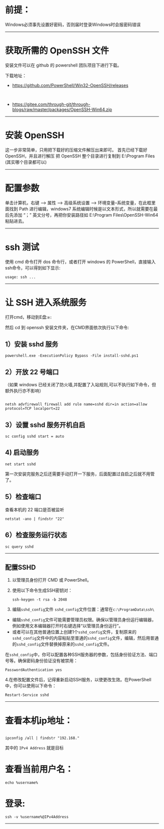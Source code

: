 # 前提：

Windows必须事先设置好密码，否则届时登录Windows时会报密码错误

------------------------------------------

# 获取所需的 OpenSSH 文件

安装文件可以在 github 的 powershell 团队项目下进行下载。

下载地址： 

- https://github.com/PowerShell/Win32-OpenSSH/releases

<br>

- https://gitee.com/through-git/through-blogs/raw/master/packages/OpenSSH-Win64.zip


<hr>


# 安装 OpenSSH 

这一步非常简单，只用把下载好的压缩文件解压出来即可。
首先已经下载好 OpenSSH，并且进行解压
把 OpenSSH 整个目录进行复制到 E:\Program Files (其实哪个目录都可以)

<hr>

# 配置参数
单击计算机，右键 --> 属性 --> 高级系统设置 --> 环境变量–系统变量，在此框里面找到 Path 进行编辑，windows7 系统编辑时候是以文本形式，所以就需要在最后先添加 “；” 英文分号，再把你安装路径如 E:\Program Files\OpenSSH-Win64 粘贴进去。

----------------------------------------------


# ssh 测试

使用 cmd 命令打开 dos 命令行，或者打开 windows 的 PowerShell，直接输入ssh命令，可以得到如下显示:

```
usage: ssh ...

```


<hr>


# 让 SSH 进入系统服务

打开cmd，移动到E盘:`e:`

然后 cd 到 openssh 安装文件夹，在CMD界面依次执行以下命令:

## 1）安装 sshd 服务

```
powershell.exe -ExecutionPolicy Bypass -File install-sshd.ps1

```

## 2）开放 22 号端口

（如果 windows 已经关闭了防火墙,并配置了入站规则,可以不执行如下命令，但额外执行亦不影响）

```

netsh advfirewall firewall add rule name=sshd dir=in action=allow protocol=TCP localport=22

```

## 3）设置 sshd 服务开机自启 
```
sc config sshd start = auto
```

## 4) 启动服务

```
net start sshd
```

第一次安装完服务之后还需要手动打开一下服务，后面配置过自启之后就不用管了。

## 5）检查端口

查看本机的 22 端口是否被监听
```
netstat -ano | findstr "22"

```

## 6）检查服务运行状态

```
sc query sshd
```

<hr>

## 配置SSHD

1. 以管理员身份打开 CMD 或 PowerShell。

  
2. 使用以下命令生成SSH密钥对：

    ```
    ssh-keygen -t rsa -b 2048
    ```

3. 编辑`sshd_config`文件
`sshd_config`文件位置：通常在`c:\ProgramData\ssh\`
* 编辑`sshd_config`文件可能需要管理员权限。确保以管理员身份运行编辑器，例如使用文本编辑器打开时右键选择“以管理员身份运行”。
* 或者可以在其他普通位置上创建1个`sshd_config`文件，复制原来的`sshd_config`文件中的内容粘贴至普通的`sshd_config`文件，编辑，然后用普通的`sshd_config`文件替换掉原来的`sshd_config`文件。

在`sshd_config`中，你可以配置各种SSH服务器的参数，包括身份验证方法、端口号等。确保密码身份验证没有被禁用：
```
PasswordAuthentication yes
```
4.在修改配置文件后，记得重新启动SSH服务，以使更改生效。在PowerShell中，你可以使用以下命令：

```
Restart-Service sshd
```

<hr>

# 查看本机ip地址：
```

ipconfig /all | findstr "192.168."

```
其中的 `IPv4 Address` 就是目标


# 查看当前用户名：
```
echo %username%
```

# 登录:
```
ssh -v %username%@IPv4Address
```


<hr>
